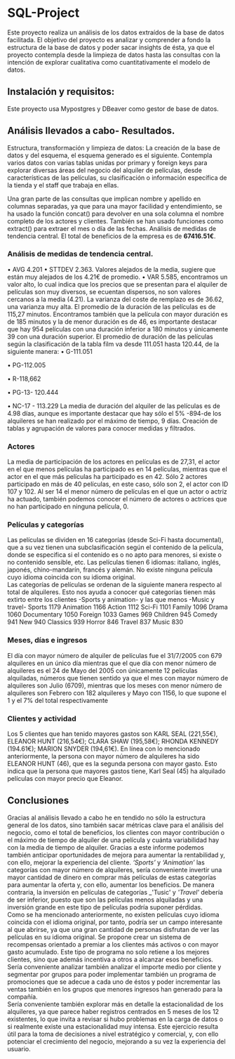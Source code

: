 # SQL-Project
Este proyecto realiza un análisis de los datos extraídos de la base de datos facilitada. El objetivo del proyecto es analizar y comprender a fondo la estructura de la base de datos y poder sacar insights de ésta, ya que el proyecto contempla desde la limpieza de datos hasta las consultas con la intención de explorar cualitativa como cuantitativamente el modelo de datos.  
## Instalación y requisitos: 
Este proyecto usa Mypostgres y DBeaver como gestor de base de datos. 

## Análisis llevados a cabo- Resultados.
Estructura, transformación y limpieza de datos: 
La creación de la base de datos y del esquema, el esquema generado es el siguiente. Contempla varios datos con varias tablas unidas por primary y foreign  keys para explorar diversas áreas del negocio del alquiler de películas, desde  características de las películas, su clasificación o información específica de la tienda y el staff que trabaja en ellas.  
 
Una gran parte de las consultas que implican nombre y apellido en columnas separadas, ya que para una mayor facilidad y entendimiento, se ha usado la función concat() para devolver en una sola columna el nombre completo de los actores y clientes. También se han usado funciones como extract() para extraer el mes o día de las fechas. 
Análisis de medidas de tendencia central. 
El total de beneficios de la empresa es de **67416.51€**. 

### Análisis de medidas de tendencia central.
•	AVG 4.201
•	STTDEV 2.363. Valores alejados de la media, sugiere que están muy alejados de los 4.21€ de promedio. 
•	VAR 5.585, encontramos un valor alto, lo cual indica que los precios que se presentan para el alquiler de películas son muy diversos, se ecuentan dispersos, no son valores cercanos a la media (4.21). 
La varianza del coste de remplazo es de 36.62, una varianza muy alta. 
El promedio de la duración de las películas es de 115,27 minutos. Encontramos también que la película con mayor duración es de 185 minutos y la de menor duración es de 46, es importante destacar que hay 954 películas con una duración inferior a 180 minutos y únicamente 39 con una duración superior. 
El promedio de duración de las películas según la clasificación de la tabla film va desde 111.051  hasta 120.44, de la siguiente manera: 
•	G-111.051

•	PG-112.005

•	R-118,662

•	PG-13- 120.444

•	NC-17 - 113.229
La media de duración del alquiler de las películas es de 4.98 días, aunque es importante destacar que hay sólo el 5% -894-de los alquileres se han realizado por el máximo de tiempo, 9 días.
Creación de tablas y agrupación de valores para conocer medidas y filtrados.  
### Actores
La media de participación de los actores en películas es de 27,31, el actor en el que menos películas ha participado es en 14 películas, mientras que el actor en el que más películas ha participado es en 42. Sólo 2 actores participado en más de 40 películas, en este caso, sólo son 2, el actor con ID 107 y 102. Al ser 14 el menor número de películas en el que un actor o actriz ha actuado, también podemos conocer el número de actores o actrices que no han participado en ninguna película, 0. 
### Películas y categorías
Las películas se dividen en 16 categorías (desde Sci-Fi hasta documental), que a su vez tienen una subclasificación según el contenido de la película, donde se especifica si el contenido es o no apto para menores, si existe o no contenido sensible, etc. 
Las películas tienen 6 idiomas: italiano, inglés, japonés, chino-mandarín, francés y alemán. No existe ninguna película cuyo idioma coincida con su idioma original.  
Las categorías de películas se ordenan de la siguiente manera respecto al total de alquileres. Esto nos ayuda a conocer qué categorías tienen más extirto entre los clientes -Sports y animation- y las que menos -Music y travel- 
Sports	1179
Animation	1166
Action	1112
Sci-Fi	1101
Family	1096
Drama	1060
Documentary	1050
Foreign	1033
Games	969
Children	945
Comedy	941
New	940
Classics	939
Horror	846
Travel	837
Music	830

### Meses, días e ingresos 
El día con mayor número de alquiler de películas fue el 31/7/2005 con 679 alquileres en un único día mientras que el que día con menor número de alquileres es el 24 de Mayo del 2005 con únicamente 12 películas alquiladas, números que tienen sentido ya que el mes con mayor número de alquileres son Julio (6709), mientras que los meses con menor número de alquileres son Febrero con 182 alquileres y Mayo con 1156, lo que supone el 1 y el 7% del total respectivamente 
### Clientes y actividad
Los 5 clientes que han tenido mayores gastos son KARL SEAL (221,55€), ELEANOR HUNT (216,54€); CLARA SHAW (195,58€); RHONDA KENNEDY (194.61€); MARION SNYDER (194,61€). En línea con lo mencionado anteriormente, la persona con mayor número de alquileres ha sido ELEANOR HUNT (46), que es la segunda persona con mayor gasto. Esto indica que la persona que mayores gastos tiene, Karl Seal (45) ha alquilado películas con mayor precio que Eleanor. 
## Conclusiones
 Gracias al análisis llevado a cabo he en tendido no sólo la estructura general de los datos, sino también sacar métricas clave para el análisis del negocio, como el total de beneficios, los clientes con mayor contribución o el máximo de tiempo de alquiler de una película y cuánta variabilidad hay con la media de tiempo de alquiler. Gracias a este informe podemos también anticipar oportunidades de mejora para aumentar la rentabilidad y, con ello, mejorar la experiencia del cliente. 
_‘Sports’_ y _‘Animation’_ las categorías con mayor número de alquileres, sería conveniente invertir una mayor cantidad de dinero en comprar más películas de estas categorías para aumentar la oferta y, con ello, aumentar los beneficios. De manera contraria, la inversión en películas de categorías _'Tusic' y _'Travel'_ debería de ser inferior, puesto que son las películas menos alquiladas y una inversión grande en este tipo de películas podría suponer pérdidas.  
Como se ha mencionado anteriormente, no existen películas cuyo idioma coincida con el idioma original, por tanto, podría ser un campo interesante al que abrirse, ya que una gran cantidad de personas disfrutan de ver las películas en su idioma original. 
Se propone crear un sistema de recompensas orientado a premiar a los clientes más activos o con mayor gasto acumulado. Este tipo de programa no solo retiene a los mejores clientes, sino que además incentiva a otros a alcanzar esos beneficios.
Sería conveniente analizar también analizar el importe medio por cliente y segmentar por grupos para poder implementar también un programa de promociones que se adecue a cada uno de éstos y poder incrementar las ventas también en los grupos que menores ingresos han generado para la compañía.  
Sería conveniente también explorar más en detalle la estacionalidad de los alquileres, ya que parece haber registros centrados en 5 meses de los 12 existentes, lo que invita a revisar si hubo problemas en la carga de datos o si realmente existe una estacionalidad muy intensa. 
Este ejercicio resulta útil para la toma de decisiones a nivel estratégico y comercial, y, con ello potenciar el crecimiento del negocio, mejorando a su vez la experiencia del usuario.
